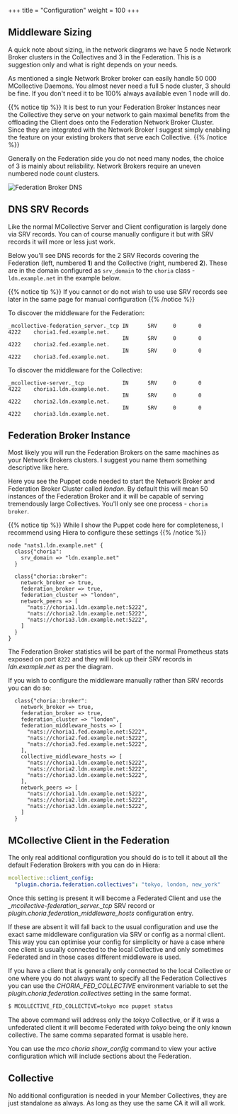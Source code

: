 +++
title = "Configuration"
weight = 100
+++

## Middleware Sizing

A quick note about sizing, in the network diagrams we have 5 node Network Broker clusters in the Collectives and 3 in the Federation.  This is a suggestion only and what is right depends on your needs.

As mentioned a single Network Broker broker can easily handle 50 000 MCollective Daemons.  You almost never need a full 5 node cluster, 3 should be fine.  If you don't need it to be 100% always available even 1 node will do.

{{% notice tip %}}
It is best to run your Federation Broker Instances near the Collective they serve on your network to gain maximal benefits from the offloading the Client does onto the Federation Network Broker Cluster. Since they are integrated with the Network Broker I suggest simply enabling the feature on your existing brokers that serve each Collective.
{{% /notice %}}

Generally on the Federation side you do not need many nodes, the choice of 3 is mainly about reliability.  Network Brokers require an uneven numbered node count clusters.

![Federation Broker DNS](../../federation_dns_config.png)

## DNS SRV Records

Like the normal MCollective Server and Client configuration is largely done via SRV records.  You can of course manually configure it but with SRV records it will more or less just work.

Below you'll see DNS records for the 2 SRV Records covering the Federation (left, numbered **1**) and the Collective (right, numbered **2**). These are in the domain configured as `srv_domain` to the `choria` class - `ldn.example.net` in the example below.

{{% notice tip %}}
If you cannot or do not wish to use use SRV records see later in the same page for manual configuration
{{% /notice %}}

To discover the middleware for the Federation:

```dns
_mcollective-federation_server._tcp IN      SRV     0       0       4222    choria1.fed.example.net.
                                    IN      SRV     0       0       4222    choria2.fed.example.net.
                                    IN      SRV     0       0       4222    choria3.fed.example.net.
```

To discover the middleware for the Collective:

```dns
_mcollective-server._tcp            IN      SRV     0       0       4222    choria1.ldn.example.net.
                                    IN      SRV     0       0       4222    choria2.ldn.example.net.
                                    IN      SRV     0       0       4222    choria3.ldn.example.net.
```

## Federation Broker Instance

Most likely you will run the Federation Brokers on the same machines as your Network Brokers clusters.  I suggest you name them something descriptive like here.

Here you see the Puppet code needed to start the Network Broker and Federation Broker Cluster called *london*. By default this will mean 50 instances of the Federation Broker and it will be capable of serving tremendously large Collectives.  You'll only see one process - `choria broker`.

{{% notice tip %}}
While I show the Puppet code here for completeness, I recommend using Hiera to configure these settings
{{% /notice %}}

```puppet
node "nats1.ldn.example.net" {
  class{"choria":
    srv_domain => "ldn.example.net"
  }

  class{"choria::broker":
    network_broker => true,
    federation_broker => true,
    federation_cluster => "london",
    network_peers => [
      "nats://choria1.ldn.example.net:5222",
      "nats://choria2.ldn.example.net:5222",
      "nats://choria3.ldn.example.net:5222",
    ]
  }
}
```

The Federation Broker statistics will be part of the normal Prometheus stats exposed on port `8222` and they will look up their SRV records in *ldn.example.net* as per the diagram.

If you wish to configure the middleware manually rather than SRV records you can do so:

```puppet
  class{"choria::broker":
    network_broker => true,
    federation_broker => true,
    federation_cluster => "london",
    federation_middleware_hosts => [
      "nats://choria1.fed.example.net:5222",
      "nats://choria2.fed.example.net:5222",
      "nats://choria3.fed.example.net:5222",
    ],
    collective_middleware_hosts => [
      "nats://choria1.ldn.example.net:5222",
      "nats://choria2.ldn.example.net:5222",
      "nats://choria3.ldn.example.net:5222",
    ],
    network_peers => [
      "nats://choria1.ldn.example.net:5222",
      "nats://choria2.ldn.example.net:5222",
      "nats://choria3.ldn.example.net:5222",
    ]
  }
```

## MCollective Client in the Federation

The only real additional configuration you should do is to tell it about all the default Federation Brokers with you can do in Hiera:

```yaml
mcollective::client_config:
  "plugin.choria.federation.collectives": "tokyo, london, new_york"
```

Once this setting is present it will become a Federated Client and use the *_mcollective-federation_server._tcp* SRV record or *plugin.choria.federation_middleware_hosts* configuration entry.

If these are absent it will fall back to the usual configuration and use the exact same middleware configuration via SRV or config as a normal client. This way you can optimise your config for simplicity or have a case where one client is usually connected to the local Collective and only sometimes Federated and in those cases different middleware is used.

If you have a client that is generally only connected to the local Collective or one where you do not always want to specify all the Federation Collectives you can use the *CHORIA_FED_COLLECTIVE* environment variable to set the *plugin.choria.federation.collectives* setting in the same format.

```bash
$ MCOLLECTIVE_FED_COLLECTIVE=tokyo mco puppet status
```

The above command will address only the *tokyo* Collective, or if it was a unfederated client it will become Federated with *tokyo* being the only known collective.  The same comma separated format is usable here.

You can use the *mco choria show_config* command to view your active configuration which will include sections about the Federation.

## Collective

No additional configuration is needed in your Member Collectives, they are just standalone as always.  As long as they use the same CA it will all work.

